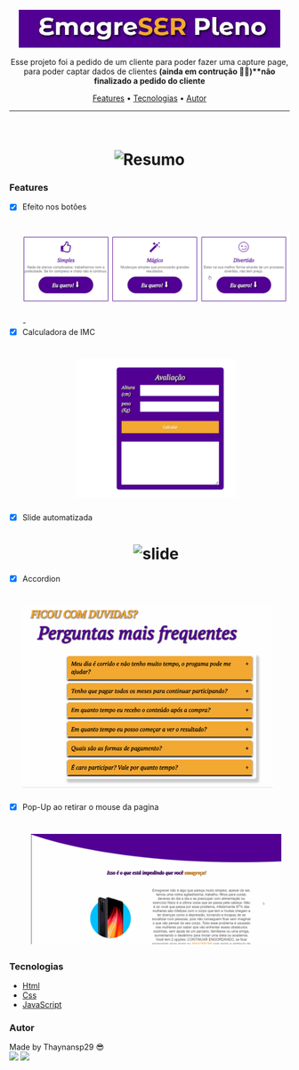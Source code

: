 <p align="center"> <img width="470" src="./assets/tittle.png" alt="titulo"> </p>
<p align="center"> Esse projeto foi a pedido de um cliente para poder fazer uma capture page, para poder captar dados de clientes <b>(ainda em contrução 🚧🚧)**não finalizado a pedido do cliente</b></p>

<p align="center">
 <a href="#features">Features</a> •
 <a href="#tecnologias">Tecnologias</a> •
 <a href="#autor">Autor</a>
</p>

---

<br>

<h1 align="center">

  <img alt="Resumo" title="Resumo" src="./assets/Resumo.gif" width="470" />

</h1>

### Features

- [x] Efeito nos botões <h1 align="center"> <img alt="botoes" title="botoes" src="./assets/botoes.gif"></h1>-
- [x] Calculadora de IMC <h1 align="center"> <img alt="calculadora" title="calculadora" src="./assets/calculadoras.gif" height="250"></h1>
- [x] Slide automatizada <h1 align="center"> <img alt="slide" title="slide" src="./assets/slide.gif" width="650"></h1>
- [x] Accordion <h1 align="accordion"> <img alt="accordion" title="accordion" src="./assets/accordion.gif" width="450"></h1>
- [x] Pop-Up ao retirar o mouse da pagina <h1 align="center"> <img alt="Pop-Up" title="Pop-Up" src="./assets/popup.gif" width="450"></h1>

### Tecnologias

- [Html](https://www.w3schools.com/html/default.asp)
- [Css](https://www.w3schools.com/css/default.asp)
- [JavaScript](https://www.w3schools.com/js)

### Autor

Made by Thaynansp29 😎
<br>
<a href = "mailto:thaynansp29@hotmail.com"><img src="https://img.shields.io/badge/Gmail-D14836?style=for-the-badge&logo=gmail&logoColor=white" target="_blank"></a>
<a href = "https://www.linkedin.com/in/thaynansp"> <img src="https://img.shields.io/badge/LinkedIn-0077B5?style=for-the-badge&logo=linkedin&logoColor=white"  target="_blank"></img></a>

